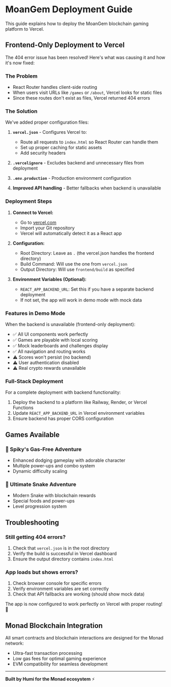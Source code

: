 # MoanGem Deployment Guide

This guide explains how to deploy the MoanGem blockchain gaming platform to Vercel.

## Frontend-Only Deployment to Vercel

The 404 error issue has been resolved! Here's what was causing it and how it's now fixed:

### The Problem
- React Router handles client-side routing
- When users visit URLs like `/games` or `/about`, Vercel looks for static files
- Since these routes don't exist as files, Vercel returned 404 errors

### The Solution
We've added proper configuration files:

1. **`vercel.json`** - Configures Vercel to:
   - Route all requests to `index.html` so React Router can handle them
   - Set up proper caching for static assets
   - Add security headers

2. **`.vercelignore`** - Excludes backend and unnecessary files from deployment

3. **`.env.production`** - Production environment configuration

4. **Improved API handling** - Better fallbacks when backend is unavailable

### Deployment Steps

1. **Connect to Vercel:**
   - Go to [vercel.com](https://vercel.com)
   - Import your Git repository
   - Vercel will automatically detect it as a React app

2. **Configuration:**
   - Root Directory: Leave as `.` (the vercel.json handles the frontend directory)
   - Build Command: Will use the one from `vercel.json`
   - Output Directory: Will use `frontend/build` as specified

3. **Environment Variables (Optional):**
   - `REACT_APP_BACKEND_URL`: Set this if you have a separate backend deployment
   - If not set, the app will work in demo mode with mock data

### Features in Demo Mode
When the backend is unavailable (frontend-only deployment):
- ✅ All UI components work perfectly
- ✅ Games are playable with local scoring
- ✅ Mock leaderboards and challenges display
- ✅ All navigation and routing works
- ⚠️ Scores won't persist (no backend)
- ⚠️ User authentication disabled
- ⚠️ Real crypto rewards unavailable

### Full-Stack Deployment
For a complete deployment with backend functionality:
1. Deploy the backend to a platform like Railway, Render, or Vercel Functions
2. Update `REACT_APP_BACKEND_URL` in Vercel environment variables
3. Ensure backend has proper CORS configuration

## Games Available

### 🦔 Spiky's Gas-Free Adventure
- Enhanced dodging gameplay with adorable character
- Multiple power-ups and combo system
- Dynamic difficulty scaling

### 🐍 Ultimate Snake Adventure
- Modern Snake with blockchain rewards
- Special foods and power-ups
- Level progression system

## Troubleshooting

### Still getting 404 errors?
1. Check that `vercel.json` is in the root directory
2. Verify the build is successful in Vercel dashboard
3. Ensure the output directory contains `index.html`

### App loads but shows errors?
1. Check browser console for specific errors
2. Verify environment variables are set correctly
3. Check that API fallbacks are working (should show mock data)

The app is now configured to work perfectly on Vercel with proper routing! 🚀

## Monad Blockchain Integration

All smart contracts and blockchain interactions are designed for the Monad network:
- Ultra-fast transaction processing
- Low gas fees for optimal gaming experience  
- EVM compatibility for seamless development

---

**Built by Humi for the Monad ecosystem** ⚡